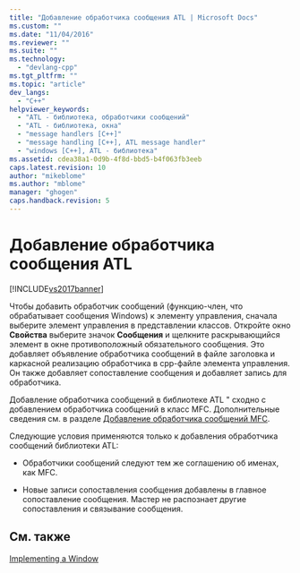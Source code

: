 ```yaml
---
title: "Добавление обработчика сообщения ATL | Microsoft Docs"
ms.custom: ""
ms.date: "11/04/2016"
ms.reviewer: ""
ms.suite: ""
ms.technology: 
  - "devlang-cpp"
ms.tgt_pltfrm: ""
ms.topic: "article"
dev_langs: 
  - "C++"
helpviewer_keywords: 
  - "ATL - библиотека, обработчики сообщений"
  - "ATL - библиотека, окна"
  - "message handlers [C++]"
  - "message handling [C++], ATL message handler"
  - "windows [C++], ATL - библиотека"
ms.assetid: cdea38a1-0d9b-4f8d-bbd5-b4f063fb3eeb
caps.latest.revision: 10
author: "mikeblome"
ms.author: "mblome"
manager: "ghogen"
caps.handback.revision: 5
---
```

# Добавление обработчика сообщения ATL
[!INCLUDE[vs2017banner](../assembler/inline/includes/vs2017banner.md)]

Чтобы добавить обработчик сообщений \(функцию\-член, что обрабатывает сообщения Windows\) к элементу управления, сначала выберите элемент управления в представлении классов.  Откройте окно **Свойства** выберите значок **Сообщения** и щелкните раскрывающийся элемент в окне противоположный обязательного сообщения.  Это добавляет объявление обработчика сообщений в файле заголовка и каркасной реализацию обработчика в cpp\-файле элемента управления.  Он также добавляет сопоставление сообщения и добавляет запись для обработчика.  
  
 Добавление обработчика сообщений в библиотеке ATL " сходно с добавлением обработчика сообщений в класс MFC.  Дополнительные сведения см. в разделе [Добавление обработчика сообщений MFC](../mfc/reference/adding-an-mfc-message-handler.md).  
  
 Следующие условия применяются только к добавления обработчика сообщений библиотеки ATL:  
  
-   Обработчики сообщений следуют тем же соглашению об именах, как MFC.  
  
-   Новые записи сопоставления сообщения добавлены в главное сопоставление сообщения.  Мастер не распознает другие сопоставления и связывание сообщения.  
  
## См. также  
 [Implementing a Window](../atl/implementing-a-window.md)